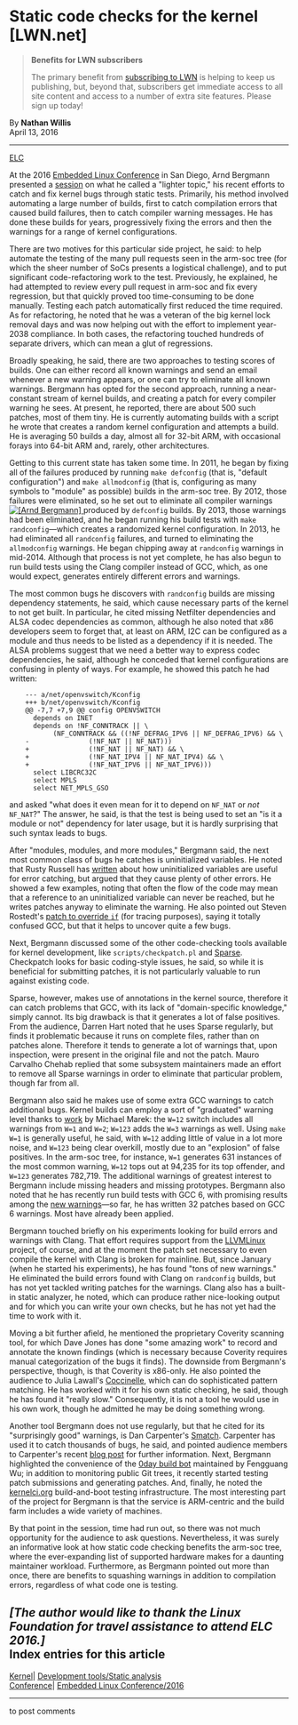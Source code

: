 # Static code checks for the kernel [LWN.net]

> **Benefits for LWN subscribers**
> 
> The primary benefit from [subscribing to LWN](/Promo/nst-nag5/subscribe) is helping to keep us publishing, but, beyond that, subscribers get immediate access to all site content and access to a number of extra site features. Please sign up today! 

By **Nathan Willis**  
April 13, 2016 

* * *

[ELC](https://lwn.net/Archives/ConferenceByYear/#2016-Embedded_Linux_Conference)

At the 2016 [Embedded Linux Conference](http://events.linuxfoundation.org/events/embedded-linux-conference) in San Diego, Arnd Bergmann presented a [session](http://openiotelc2016.sched.org/event/6DAc) on what he called a "lighter topic," his recent efforts to catch and fix kernel bugs through static tests. Primarily, his method involved automating a large number of builds, first to catch compilation errors that caused build failures, then to catch compiler warning messages. He has done these builds for years, progressively fixing the errors and then the warnings for a range of kernel configurations. 

There are two motives for this particular side project, he said: to help automate the testing of the many pull requests seen in the arm-soc tree (for which the sheer number of SoCs presents a logistical challenge), and to put significant code-refactoring work to the test. Previously, he explained, he had attempted to review every pull request in arm-soc and fix every regression, but that quickly proved too time-consuming to be done manually. Testing each patch automatically first reduced the time required. As for refactoring, he noted that he was a veteran of the big kernel lock removal days and was now helping out with the effort to implement year-2038 compliance. In both cases, the refactoring touched hundreds of separate drivers, which can mean a glut of regressions. 

Broadly speaking, he said, there are two approaches to testing scores of builds. One can either record all known warnings and send an email whenever a new warning appears, or one can try to eliminate all known warnings. Bergmann has opted for the second approach, running a near-constant stream of kernel builds, and creating a patch for every compiler warning he sees. At present, he reported, there are about 500 such patches, most of them tiny. He is currently automating builds with a script he wrote that creates a random kernel configuration and attempts a build. He is averaging 50 builds a day, almost all for 32-bit ARM, with occasional forays into 64-bit ARM and, rarely, other architectures. 

Getting to this current state has taken some time. In 2011, he began by fixing all of the failures produced by running `make defconfig` (that is, "default configuration") and `make allmodconfig` (that is, configuring as many symbols to "module" as possible) builds in the arm-soc tree. By 2012, those failures were eliminated, so he set out to eliminate all compiler warnings [ ![\[Arnd Bergmann\]](https://static.lwn.net/images/2016/04-elc-bergmann-sm.jpg) ](/Articles/683558/) produced by `defconfig` builds. By 2013, those warnings had been eliminated, and he began running his build tests with `make randconfig`—which creates a randomized kernel configuration. In 2013, he had eliminated all `randconfig` failures, and turned to eliminating the `allmodconfig` warnings. He began chipping away at `randconfig` warnings in mid-2014. Although that process is not yet complete, he has also begun to run build tests using the Clang compiler instead of GCC, which, as one would expect, generates entirely different errors and warnings. 

The most common bugs he discovers with `randconfig` builds are missing dependency statements, he said, which cause necessary parts of the kernel to not get built. In particular, he cited missing Netfilter dependencies and ALSA codec dependencies as common, although he also noted that x86 developers seem to forget that, at least on ARM, I2C can be configured as a module and thus needs to be listed as a dependency if it is needed. The ALSA problems suggest that we need a better way to express codec dependencies, he said, although he conceded that kernel configurations are confusing in plenty of ways. For example, he showed this patch he had written: 
    
    
        --- a/net/openvswitch/Kconfig
        +++ b/net/openvswitch/Kconfig
        @@ -7,7 +7,9 @@ config OPENVSWITCH
          depends on INET
          depends on !NF_CONNTRACK || \
               (NF_CONNTRACK && ((!NF_DEFRAG_IPV6 || NF_DEFRAG_IPV6) && \
        -               (!NF_NAT || NF_NAT)))
        +               (!NF_NAT || NF_NAT) && \
        +               (!NF_NAT_IPV4 || NF_NAT_IPV4) && \
        +               (!NF_NAT_IPV6 || NF_NAT_IPV6)))
          select LIBCRC32C
          select MPLS
          select NET_MPLS_GSO
    

and asked "what does it even mean for it to depend on `NF_NAT` or _not_ `NF_NAT`?" The answer, he said, is that the test is being used to set an "is it a module or not" dependency for later usage, but it is hardly surprising that such syntax leads to bugs. 

After "modules, modules, and more modules," Bergmann said, the next most common class of bugs he catches is uninitialized variables. He noted that Rusty Russell has [written](http://rusty.ozlabs.org/?p=232) about how uninitialized variables are useful for error catching, but argued that they cause plenty of other errors. He showed a few examples, noting that often the flow of the code may mean that a reference to an uninitialized variable can never be reached, but he writes patches anyway to eliminate the warning. He also pointed out Steven Rostedt's [patch to override `if`](/Articles/308586/) (for tracing purposes), saying it totally confused GCC, but that it helps to uncover quite a few bugs. 

Next, Bergmann discussed some of the other code-checking tools available for kernel development, like `scripts/checkpatch.pl` and [Sparse](http://git.kernel.org/pub/scm/devel/sparse/chrisl/sparse.git). Checkpatch looks for basic coding-style issues, he said, so while it is beneficial for submitting patches, it is not particularly valuable to run against existing code. 

Sparse, however, makes use of annotations in the kernel source, therefore it can catch problems that GCC, with its lack of "domain-specific knowledge," simply cannot. Its big drawback is that it generates a lot of false positives. From the audience, Darren Hart noted that he uses Sparse regularly, but finds it problematic because it runs on complete files, rather than on patches alone. Therefore it tends to generate a lot of warnings that, upon inspection, were present in the original file and not the patch. Mauro Carvalho Chehab replied that some subsystem maintainers made an effort to remove all Sparse warnings in order to eliminate that particular problem, though far from all. 

Bergmann also said he makes use of some extra GCC warnings to catch additional bugs. Kernel builds can employ a sort of "graduated" warning level thanks to [work](https://git.kernel.org/linus/a6de553da01c2c110c647fbd1c5bad29f5a82487) by Michael Marek: the `W=12` switch includes all warnings from `W=1` and `W=2`; `W=123` adds the `W=3` warnings as well. Using `make W=1` is generally useful, he said, with `W=12` adding little of value in a lot more noise, and `W=123` being clear overkill, mostly due to an "explosion" of false positives. In the arm-soc tree, for instance, `W=1` generates 631 instances of the most common warning, `W=12` tops out at 94,235 for its top offender, and `W=123` generates 782,719. The additional warnings of greatest interest to Bergmann include missing headers and missing prototypes. Bergmann also noted that he has recently run build tests with GCC 6, with promising results among the [new warnings](https://gnu.wildebeest.org/blog/mjw/2016/02/15/looking-forward-to-gcc6-many-new-warnings/)—so far, he has written 32 patches based on GCC 6 warnings. Most have already been applied. 

Bergmann touched briefly on his experiments looking for build errors and warnings with Clang. That effort requires support from the [LLVMLinux](http://llvm.linuxfoundation.org/index.php/Main_Page) project, of course, and at the moment the patch set necessary to even compile the kernel with Clang is broken for mainline. But, since January (when he started his experiments), he has found "tons of new warnings." He eliminated the build errors found with Clang on `randconfig` builds, but has not yet tackled writing patches for the warnings. Clang also has a built-in static analyzer, he noted, which can produce rather nice-looking output and for which you can write your own checks, but he has not yet had the time to work with it. 

Moving a bit further afield, he mentioned the proprietary Coverity scanning tool, for which Dave Jones has done "some amazing work" to record and annotate the known findings (which is necessary because Coverity requires manual categorization of the bugs it finds). The downside from Bergmann's perspective, though, is that Coverity is x86-only. He also pointed the audience to Julia Lawall's [Coccinelle](http://coccinelle.lip6.fr/), which can do sophisticated pattern matching. He has worked with it for his own static checking, he said, though he has found it "really slow." Consequently, it is not a tool he would use in his own work, though he admitted he may be doing something wrong. 

Another tool Bergmann does not use regularly, but that he cited for its "surprisingly good" warnings, is Dan Carpenter's [Smatch](http://repo.or.cz/w/smatch.git). Carpenter has used it to catch thousands of bugs, he said, and pointed audience members to Carpenter's recent [blog post](https://blogs.oracle.com/linuxkernel/entry/smatch_static_analysis_tool_overview) for further information. Next, Bergmann highlighted the convenience of the [0day build bot](/Articles/514278/) maintained by Fengguang Wu; in addition to monitoring public Git trees, it recently started testing patch submissions and generating patches. And, finally, he noted the [kernelci.org](http://kernelci.org/) build-and-boot testing infrastructure. The most interesting part of the project for Bergmann is that the service is ARM-centric and the build farm includes a wide variety of machines. 

By that point in the session, time had run out, so there was not much opportunity for the audience to ask questions. Nevertheless, it was surely an informative look at how static code checking benefits the arm-soc tree, where the ever-expanding list of supported hardware makes for a daunting maintainer workload. Furthermore, as Bergmann pointed out more than once, there are benefits to squashing warnings in addition to compilation errors, regardless of what code one is testing. 

_[The author would like to thank the Linux Foundation for travel assistance to attend ELC 2016.]_  
Index entries for this article  
---  
[Kernel](/Kernel/Index)| [Development tools/Static analysis](/Kernel/Index#Development_tools-Static_analysis)  
[Conference](/Archives/ConferenceIndex/)| [Embedded Linux Conference/2016](/Archives/ConferenceIndex/#Embedded_Linux_Conference-2016)  
  


* * *

to post comments 
